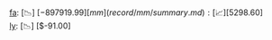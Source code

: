 [fa](record/fa/summary.md): [📉] [$-897919.99]  
[mm](record/mm/summary.md): [📈] [$5298.60]  
[ly](record/ly/summary.md): [📉] [$-91.00]  
